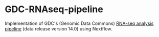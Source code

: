 # GDC-RNAseq-pipeline
Implementation of GDC's (Genomic Data Commons) [RNA-seq analysis pipeline](https://docs.gdc.cancer.gov/Data/Bioinformatics_Pipelines/Expression_mRNA_Pipeline/) (data release version 14.0) using Nextflow.
